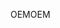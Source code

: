 <span data-ttu-id="272db-101">OEM</span><span class="sxs-lookup"><span data-stu-id="272db-101">OEM</span></span>